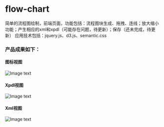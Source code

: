 # flow-chart
简单的流程图绘制，前端页面，功能包括：流程图块生成、拖拽、连线；放大缩小功能；产生相应的xml和xpdl（可能存在问题，待更新）；保存（还未完成，待更新）
应用技术包括：jquery.js、d3.js、semantic.css
### 产品成果如下：
#### 图标视图
![Image text](https://github.com/zhangyuanliang/flow-chart/blob/master/img/img_1.jpg)
#### Xpdl视图
![Image text](https://github.com/zhangyuanliang/flow-chart/blob/master/img/img_2.jpg)
#### Xml视图
![Image text](https://github.com/zhangyuanliang/flow-chart/blob/master/img/img_3.jpg)
